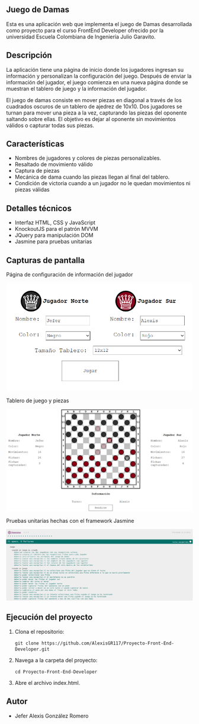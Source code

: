 ## Juego de Damas

Esta es una aplicación web que implementa el juego de Damas desarrollada como proyecto para el curso FrontEnd Developer ofrecido por la universidad Escuela Colombiana de Ingeniería Julio Garavito.

## Descripción

La aplicación tiene una página de inicio donde los jugadores ingresan su información y personalizan la configuración del juego. Después de enviar la información del jugador, el juego comienza en una nueva página donde se muestran el tablero de juego y la información del jugador.

El juego de damas consiste en mover piezas en diagonal a través de los cuadrados oscuros de un tablero de ajedrez de 10x10. Dos jugadores se turnan para mover una pieza a la vez, capturando las piezas del oponente saltando sobre ellas. El objetivo es dejar al oponente sin movimientos válidos o capturar todas sus piezas.

## Características

* Nombres de jugadores y colores de piezas personalizables.
* Resaltado de movimiento válido
* Captura de piezas
* Mecánica de dama cuando las piezas llegan al final del tablero.
* Condición de victoria cuando a un jugador no le quedan movimientos ni piezas válidas

## Detalles técnicos

* Interfaz HTML, CSS y JavaScript
* KnockoutJS para el patrón MVVM
* JQuery para manipulación DOM
* Jasmine para pruebas unitarias

## Capturas de pantalla

Página de configuración de información del jugador

![Inicio.PNG](img/Inicio.PNG)

Tablero de juego y piezas

![Tablero.PNG](img/Tablero.PNG)

Pruebas unitarias hechas con el framework Jasmine

![Jasmine.PNG](img/Jasmine.PNG)

## Ejecución del proyecto

1. Clona el repositorio:
    ```
    git clone https://github.com/AlexisGR117/Proyecto-Front-End-Developer.git
    ```
2. Navega a la carpeta del proyecto:
    ```
    cd Proyecto-Front-End-Developer
    ```
3. Abre el archivo index.html.

## Autor

* Jefer Alexis González Romero
